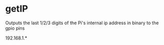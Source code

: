 # getIP
Outputs the last 1/2/3 digits of the Pi's internal ip address in binary to the gpio pins

192.168.1.*
